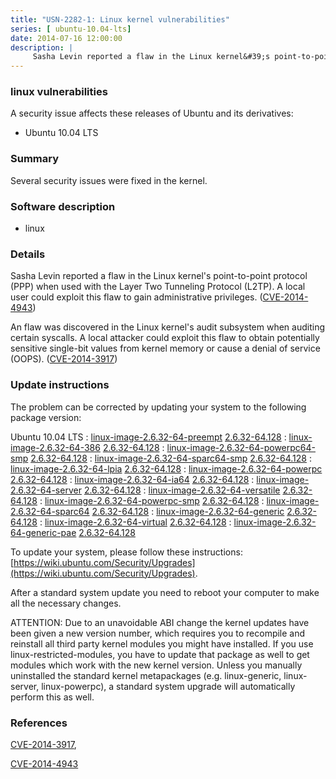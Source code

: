 ```yaml
---
title: "USN-2282-1: Linux kernel vulnerabilities"
series: [ ubuntu-10.04-lts]
date: 2014-07-16 12:00:00
description: |
     Sasha Levin reported a flaw in the Linux kernel&#39;s point-to-point protocol (PPP) when used with the Layer Two Tunneling Protocol (L2TP). A local user could exploit this flaw to gain administrative privileges. ([CVE-2014-4943](http://people.ubuntu.com/~ubuntu-security/cve/CVE-2014-4943))
--- 
```

 
### linux vulnerabilities

A security issue affects these releases of Ubuntu and its derivatives:

* Ubuntu 10.04 LTS

### Summary

Several security issues were fixed in the kernel. 

### Software description

* linux 

### Details

 Sasha Levin reported a flaw in the Linux kernel&#39;s point-to-point protocol (PPP) when used with the Layer Two Tunneling Protocol (L2TP). A local user could exploit this flaw to gain administrative privileges. ([CVE-2014-4943](http://people.ubuntu.com/~ubuntu-security/cve/CVE-2014-4943))

An flaw was discovered in the Linux kernel&#39;s audit subsystem when auditing certain syscalls. A local attacker could exploit this flaw to obtain potentially sensitive single-bit values from kernel memory or cause a denial of service (OOPS). ([CVE-2014-3917](http://people.ubuntu.com/~ubuntu-security/cve/CVE-2014-3917)) 

### Update instructions

The problem can be corrected by updating your system to the following package version:

Ubuntu 10.04 LTS
 : [linux-image-2.6.32-64-preempt](https://launchpad.net/ubuntu/+source/linux) <span> [2.6.32-64.128](https://launchpad.net/ubuntu/+source/linux/2.6.32-64.128) </span> 
 : [linux-image-2.6.32-64-386](https://launchpad.net/ubuntu/+source/linux) <span> [2.6.32-64.128](https://launchpad.net/ubuntu/+source/linux/2.6.32-64.128) </span> 
 : [linux-image-2.6.32-64-powerpc64-smp](https://launchpad.net/ubuntu/+source/linux) <span> [2.6.32-64.128](https://launchpad.net/ubuntu/+source/linux/2.6.32-64.128) </span> 
 : [linux-image-2.6.32-64-sparc64-smp](https://launchpad.net/ubuntu/+source/linux) <span> [2.6.32-64.128](https://launchpad.net/ubuntu/+source/linux/2.6.32-64.128) </span> 
 : [linux-image-2.6.32-64-lpia](https://launchpad.net/ubuntu/+source/linux) <span> [2.6.32-64.128](https://launchpad.net/ubuntu/+source/linux/2.6.32-64.128) </span> 
 : [linux-image-2.6.32-64-powerpc](https://launchpad.net/ubuntu/+source/linux) <span> [2.6.32-64.128](https://launchpad.net/ubuntu/+source/linux/2.6.32-64.128) </span> 
 : [linux-image-2.6.32-64-ia64](https://launchpad.net/ubuntu/+source/linux) <span> [2.6.32-64.128](https://launchpad.net/ubuntu/+source/linux/2.6.32-64.128) </span> 
 : [linux-image-2.6.32-64-server](https://launchpad.net/ubuntu/+source/linux) <span> [2.6.32-64.128](https://launchpad.net/ubuntu/+source/linux/2.6.32-64.128) </span> 
 : [linux-image-2.6.32-64-versatile](https://launchpad.net/ubuntu/+source/linux) <span> [2.6.32-64.128](https://launchpad.net/ubuntu/+source/linux/2.6.32-64.128) </span> 
 : [linux-image-2.6.32-64-powerpc-smp](https://launchpad.net/ubuntu/+source/linux) <span> [2.6.32-64.128](https://launchpad.net/ubuntu/+source/linux/2.6.32-64.128) </span> 
 : [linux-image-2.6.32-64-sparc64](https://launchpad.net/ubuntu/+source/linux) <span> [2.6.32-64.128](https://launchpad.net/ubuntu/+source/linux/2.6.32-64.128) </span> 
 : [linux-image-2.6.32-64-generic](https://launchpad.net/ubuntu/+source/linux) <span> [2.6.32-64.128](https://launchpad.net/ubuntu/+source/linux/2.6.32-64.128) </span> 
 : [linux-image-2.6.32-64-virtual](https://launchpad.net/ubuntu/+source/linux) <span> [2.6.32-64.128](https://launchpad.net/ubuntu/+source/linux/2.6.32-64.128) </span> 
 : [linux-image-2.6.32-64-generic-pae](https://launchpad.net/ubuntu/+source/linux) <span> [2.6.32-64.128](https://launchpad.net/ubuntu/+source/linux/2.6.32-64.128) </span> 

To update your system, please follow these instructions: [https://wiki.ubuntu.com/Security/Upgrades](https://wiki.ubuntu.com/Security/Upgrades).

After a standard system update you need to reboot your computer to make all the necessary changes.

ATTENTION: Due to an unavoidable ABI change the kernel updates have been given a new version number, which requires you to recompile and reinstall all third party kernel modules you might have installed. If you use linux-restricted-modules, you have to update that package as well to get modules which work with the new kernel version. Unless you manually uninstalled the standard kernel metapackages (e.g. linux-generic, linux-server, linux-powerpc), a standard system upgrade will automatically perform this as well. 

### References

 [CVE-2014-3917](http://people.ubuntu.com/~ubuntu-security/cve/CVE-2014-3917), 

 [CVE-2014-4943](http://people.ubuntu.com/~ubuntu-security/cve/CVE-2014-4943)
 
